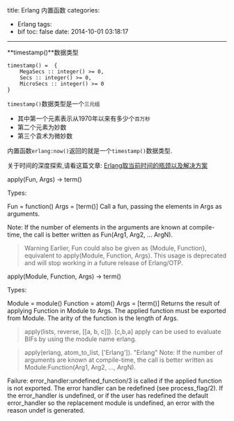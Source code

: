 title: Erlang 内置函数
categories:
  - Erlang
tags:
  - bif
toc: false
date: 2014-10-01 03:18:17
---

**timestamp()**数据类型

```
timestamp() =  {
    MegaSecs :: integer() >= 0,
    Secs :: integer() >= 0,
    MicroSecs :: integer() >= 0
}
```

`timestamp()`数据类型是一个`三元组`

- 其中第一个元素表示从1970年以来有多少个`百万秒`
- 第二个元素为妙数
- 第三个袁术为微妙数

内置函数`erlang:now()`返回的就是一个`timestamp()`数据类型.

关于时间的深度探索,请看这篇文章: [Erlang取当前时间的瓶颈以及解决方案][1]


apply(Fun, Args) -> term()

Types:

Fun = function()
Args = [term()]
Call a fun, passing the elements in Args as arguments.

Note: If the number of elements in the arguments are known at compile-time, the call is better written as Fun(Arg1, Arg2, ... ArgN).

> Warning
> Earlier, Fun could also be given as {Module, Function}, equivalent to apply(Module, Function, Args). This usage is deprecated and will stop working in a future release of Erlang/OTP.

apply(Module, Function, Args) -> term()

Types:

Module = module()
Function = atom()
Args = [term()]
Returns the result of applying Function in Module to Args. The applied function must be exported from Module. The arity of the function is the length of Args.

> apply(lists, reverse, [[a, b, c]]).
[c,b,a]
apply can be used to evaluate BIFs by using the module name erlang.

> apply(erlang, atom_to_list, ['Erlang']).
"Erlang"
Note: If the number of arguments are known at compile-time, the call is better written as Module:Function(Arg1, Arg2, ..., ArgN).

Failure: error_handler:undefined_function/3 is called if the applied function is not exported. The error handler can be redefined (see process_flag/2). If the error_handler is undefined, or if the user has redefined the default error_handler so the replacement module is undefined, an error with the reason undef is generated.


  [1]: http://blog.yufeng.info/archives/2977